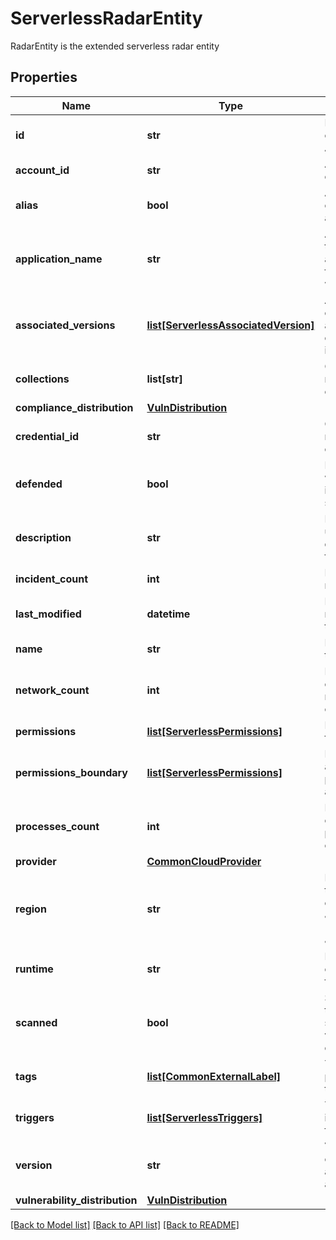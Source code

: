 # ServerlessRadarEntity

RadarEntity is the extended serverless radar entity

## Properties
Name | Type | Description | Notes
------------ | ------------- | ------------- | -------------
**id** | **str** | ID is unique identifier of the function (for AWS - ARN).  | [optional] 
**account_id** | **str** | AccountID is the cloud account ID.  | [optional] 
**alias** | **bool** | Alias states that the current entity is an alias of the function.  | [optional] 
**application_name** | **str** | ApplicationName is the name of the application the function is associated with.  | [optional] 
**associated_versions** | [**list[ServerlessAssociatedVersion]**](ServerlessAssociatedVersion.md) | AssociatedVersions contain the alias associated versions, or empty if the entity isn&#39;t an alias.  | [optional] 
**collections** | **list[str]** | Collections are the matched function collections.  | [optional] 
**compliance_distribution** | [**VulnDistribution**](VulnDistribution.md) |  | [optional] 
**credential_id** | **str** | CredentialID is the id reference of the credential used.  | [optional] 
**defended** | **bool** | Defended denotes weather the function is defended by a serverless defender.  | [optional] 
**description** | **str** | Description is the user provided description of the function.  | [optional] 
**incident_count** | **int** | IncidentCount is the number of incidents.  | [optional] 
**last_modified** | **datetime** | LastModified is the modification time of the function.  | [optional] 
**name** | **str** | Name is the name of the function.  | [optional] 
**network_count** | **int** | NetworkCount contain the runtime network events count.  | [optional] 
**permissions** | [**list[ServerlessPermissions]**](ServerlessPermissions.md) | Permissions are the function permissions.  | [optional] 
**permissions_boundary** | [**list[ServerlessPermissions]**](ServerlessPermissions.md) | PermissionsBoundary are limitations of the permissions, acting as AND.  | [optional] 
**processes_count** | **int** | ProcessesCount contain the runtime processes events count.  | [optional] 
**provider** | [**CommonCloudProvider**](CommonCloudProvider.md) |  | [optional] 
**region** | **str** | Region is the region that was scanned, for example: GCP - \&quot;us-east-1\&quot;, Azure - \&quot;westus\&quot;.  | [optional] 
**runtime** | **str** | Runtime is runtime environment for the function, i.e. nodejs.  | [optional] 
**scanned** | **bool** | Scanned indicates if the function was scanned for vulnerabilities and compliance.  | [optional] 
**tags** | [**list[CommonExternalLabel]**](CommonExternalLabel.md) | Tags are the cloud provider metadata tags.  | [optional] 
**triggers** | [**list[ServerlessTriggers]**](ServerlessTriggers.md) | Triggers contain invocation paths for functions.  | [optional] 
**version** | **str** | Version is the version of the function, or the alias name if it&#39;s an alias.  | [optional] 
**vulnerability_distribution** | [**VulnDistribution**](VulnDistribution.md) |  | [optional] 

[[Back to Model list]](../README.md#documentation-for-models) [[Back to API list]](../README.md#documentation-for-api-endpoints) [[Back to README]](../README.md)


